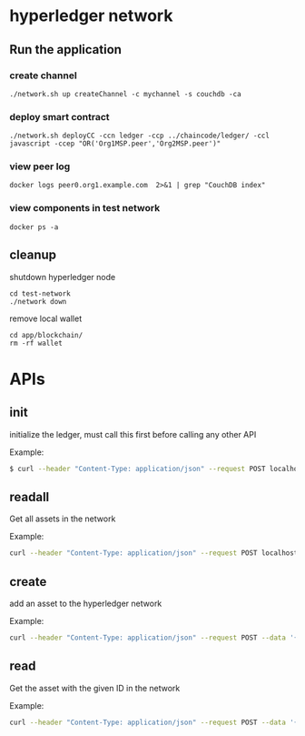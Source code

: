 # hyperledger network

## Run the application

### create channel
```
./network.sh up createChannel -c mychannel -s couchdb -ca
```

### deploy smart contract
```
./network.sh deployCC -ccn ledger -ccp ../chaincode/ledger/ -ccl javascript -ccep "OR('Org1MSP.peer','Org2MSP.peer')"
```

### view peer log
```
docker logs peer0.org1.example.com  2>&1 | grep "CouchDB index"
```

### view components in test network
```
docker ps -a
```

## cleanup
shutdown hyperledger node
```
cd test-network
./network down
```

remove local wallet
```
cd app/blockchain/
rm -rf wallet
```


# APIs

## init
initialize the ledger, must call this first before calling any other API

Example:
```bash
$ curl --header "Content-Type: application/json" --request POST localhost:7001/debug/init
```

## readall
Get all assets in the network

Example:
```bash
curl --header "Content-Type: application/json" --request POST localhost:7001/debug/readall
```

## create
add an asset to the hyperledger network

Example:
```bash
curl --header "Content-Type: application/json" --request POST --data '{"id":"1","title":"Test","data":"Testing","vendorId":"1"}'  localhost:7001/debug/create
```

## read
Get the asset with the given ID in the network

Example:
```bash
curl --header "Content-Type: application/json" --request POST --data '{"id":"1"}'  localhost:7001/debug/read
```
